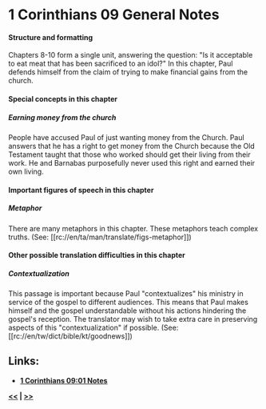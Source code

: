 # 1 Corinthians 09 General Notes #

#### Structure and formatting ####

Chapters 8-10 form a single unit, answering the question: "Is it acceptable to eat meat that has been sacrificed to an idol?" In this chapter, Paul defends himself from the claim of trying to make financial gains from the church. 

#### Special concepts in this chapter ####

##### Earning money from the church #####
People have accused Paul of just wanting money from the Church. Paul answers that he has a right to get money from the Church because the Old Testament taught that those who worked should get their living from their work. He and Barnabas purposefully never used this right and earned their own living. 

#### Important figures of speech in this chapter ####

##### Metaphor #####
There are many metaphors in this chapter. These metaphors teach complex truths. (See: [[rc://en/ta/man/translate/figs-metaphor]])

#### Other possible translation difficulties in this chapter ####

##### Contextualization #####

This passage is important because Paul "contextualizes" his ministry in service of the gospel to different audiences. This means that Paul makes himself and the gospel  understandable without his actions hindering the gospel's reception. The translator may wish to take extra care in preserving aspects of this "contextualization" if possible. (See: [[rc://en/tw/dict/bible/kt/goodnews]])

## Links: ##

* __[1 Corinthians 09:01 Notes](./01.md)__

__[<<](../08/intro.md) | [>>](../10/intro.md)__
